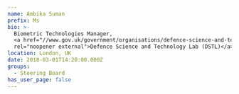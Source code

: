 ```yaml
---
name: Ambika Suman
prefix: Ms
bio: >-
  Biometric Technologies Manager,
  <a href="//www.gov.uk/government/organisations/defence-science-and-technology-laboratory"
  rel="noopener external">Defence Science and Technology Lab (DSTL)</a>
location: London, UK
date: 2018-03-01T14:20:00.000Z
groups:
  - Steering Board
has_user_page: false
---
```

